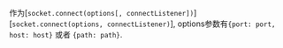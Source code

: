<!-- YAML
added: v0.1.90
-->

作为[`socket.connect(options[, connectListener])`][`socket.connect(options, connectListener)`],
options参数有`{port: port, host: host}` 或者 `{path: path}`.

